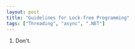 ```yaml
---
layout: post
title: "Guidelines for Lock-free Programming"
tags: ["Threading", "async", ".NET"]
---
```


1. Don't.
